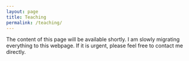 ```yaml
---
layout: page
title: Teaching
permalink: /teaching/
---
```


<p>The content of this page will be available shortly. I am slowly migrating everything to this webpage. If it is urgent, please feel free to contact me directly.</p>
